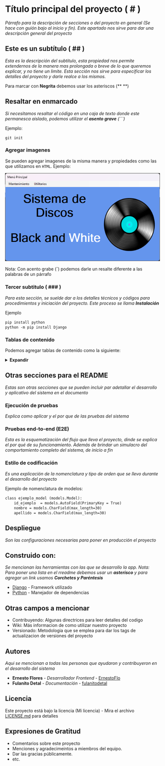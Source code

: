 # Título principal del proyecto ( # )

_Párrafo para la descripción de secciones o del proyecto en general (Se hace con guión bajo al inicio y fin). Este apartado nos sirve para dar una descripción general del proyecto_

## Este es un subtítulo ( ## )

_Esta es la descripción del subtitulo, esta propiedad nos permite extendernos de la manera mas prolongada o breve de lo que queremos explicar, y no tiene un limite. Esta sección nos sirve para especificar los detalles del proyecto y darle realce a los mismos._

Para marcar con **Negrita** debemos usar los asteriscos (** **)

## Resaltar en enmarcado

_Si necesitamos resaltar el código en una caja de texto donde este permanesca aislado, podemos utilizar el **asento grave** (```)_

Ejemplo:
```
git init
```

### Agregar imagenes

Se pueden agregar imagenes de la misma manera y propiedades como las que utilizamos en `HTML`. Ejemplo:

<p align="center" width="100%"><img src="https://raw.githubusercontent.com/ErnestoFlo/CB-SistemaDisk_VB.Net/refs/heads/master/Documentacion/Menu%20pricipal.png" /></p>

Nota: Con acento grabe (**`**) podemos darle un resalte diferente a las palabras de un párrafo

### Tercer subtitulo ( ### )

_Para esta sección, se suelde dar a los detalles técnicos y códigos para procedimientos y iniciación del proyecto. Este proceso se llama **Instalación**_

Ejemplo
```
pip install python
python -m pip install Django
```

### Tablas de contenido

Podemos agregar tablas de contenido como la siguiente:

<details>
<summary><b>Expandir</b></summary>

1. [Lista:](#lista)
    1. [1.1 Objeto 1](#obj1)
    1. [1.2 Objeto 2](#obj2)
    1. [1.2 Objeto 3](#obj2)
    1. [1.2 Objeto 4](#obj2)
</details>

## Otras secciones para el README

_Estas son otras secciones que se pueden incluir par adetallar el desarrollo y aplicativo del sistema en el documento_

### Ejecución de pruebas

_Explica como aplicar y el por que de las pruebas del sistema_

### Pruebas end-to-end (E2E)

_Esta es la esquematización del flujo que lleva el proyecto, dinde se explica el por qué de su funcionamiento. Además de brindar un simulacro del comportamiento completo del sistema, de inicio a fin_

### Estilo de codificación

_Es una explicación	de la nomenclatura y tipo de orden que se llevo durante el desarrollo del proyecto_

Ejemplo de nomenclatura de modelos:
```
class ejemplo_model (models.Model):
    id_ejemplo	= models.AutoField(PrimaryKey = True)
    nombre = models.CharField(max_length=30)
    apellido = models.CharField(max_length=30)
```

## Despliegue

_Son las configuraciones necesarias para poner en producción el proyecto_

## Construido con:

_Se mencionan las herramientas con las que se desarrollo la app. Nota: Para poner una lista en el rreadme debemos usar un **asterisco** y para agregar un link usamos **Corchetes y Paréntesis**_

* [Django](https://www.djangoproject.com/) - Framework utilizado
* [Python](https://www.python.org/) - Manejador de dependencias

## Otras campos a mencionar

* Contribuyendo: Algunas directrices para leer detalles del codigo
* Wiki: Más informacion de como utilizar nuestro proyecto
* Versionado: Metodologia que se emplea para dar los tags de actualizacion de versiones del proyecto

## Autores

_Aqui se mencionan a todas las personas que ayudaron y contribuyeron en el desarrollo del sistema_

* **Ernesto Flores** - *Desarrollador Frontend* - [ErnestoFlo](https://github.com/ErnestoFlo)
* **Fulanito Detal** - *Documentación* - [fulanitodetal](#fulanito-de-tal)

## Licencia 

Este proyecto está bajo la licencia (Mi licencia) - Mira el archivo [LICENSE.md](LICENSE.md) para detalles

## Expresiones de Gratitud 

* Comentarios sobre este proyecto 
* Menciones y agradecimeintos a miembros del equipo. 
* Dar las gracias públicamente.
* etc.